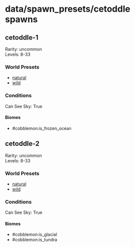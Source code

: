 # data/spawn_presets/cetoddle spawns  
  
## cetoddle-1  
Rarity: uncommon  
Levels: 8-33  
  
### World Presets  
* [natural](data/spawn_data/natural.md)  
* [wild](data/spawn_data/wild.md)  
  
### Conditions  
Can See Sky: True  
  
#### Biomes  
  * #cobblemon:is_frozen_ocean
  
  
## cetoddle-2  
Rarity: uncommon  
Levels: 8-33  
  
### World Presets  
* [natural](data/spawn_data/natural.md)  
* [wild](data/spawn_data/wild.md)  
  
### Conditions  
Can See Sky: True  
  
#### Biomes  
  * #cobblemon:is_glacial
  * #cobblemon:is_tundra
  
